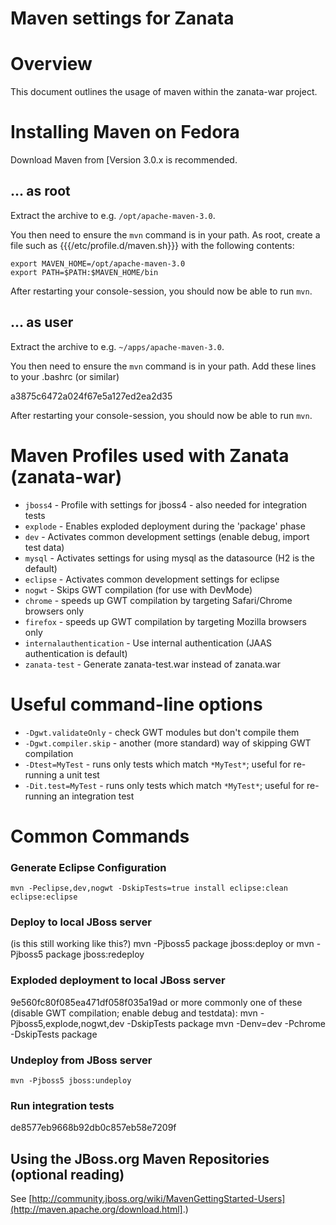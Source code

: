 # Maven settings for Zanata

# Overview

This document outlines the usage of maven within the zanata-war project.


# Installing Maven on Fedora

Download Maven from [Version 3.0.x is recommended.

## ... as root

Extract the archive to e.g. `/opt/apache-maven-3.0`.

You then need to ensure the `mvn` command is in your path. As root, create a file such as {{{/etc/profile.d/maven.sh}}} with the following contents:

    export MAVEN_HOME=/opt/apache-maven-3.0
    export PATH=$PATH:$MAVEN_HOME/bin

After restarting your console-session, you should now be able to run `mvn`.

## ... as user

Extract the archive to e.g. `~/apps/apache-maven-3.0`.

You then need to ensure the `mvn` command is in your path. Add these lines to your .bashrc (or similar)

a3875c6472a024f67e5a127ed2ea2d35

After restarting your console-session, you should now be able to run `mvn`.


# Maven Profiles used with Zanata (zanata-war)

- `jboss4` - Profile with settings for jboss4 - also needed for integration tests
- `explode` - Enables exploded deployment during the 'package' phase
- `dev` - Activates common development settings (enable debug, import test data)
- `mysql` - Activates settings for using mysql as the datasource (H2 is the default)
- `eclipse` - Activates common development settings for eclipse
- `nogwt` - Skips GWT compilation (for use with DevMode)
- `chrome` - speeds up GWT compilation by targeting Safari/Chrome browsers only
- `firefox` - speeds up GWT compilation by targeting Mozilla browsers only
- `internalauthentication` - Use internal authentication (JAAS authentication is default)
- `zanata-test` - Generate zanata-test.war instead of zanata.war

# Useful command-line options

- `-Dgwt.validateOnly` - check GWT modules but don't compile them
- `-Dgwt.compiler.skip` - another (more standard) way of skipping GWT compilation
- `-Dtest=MyTest` - runs only tests which match `*MyTest*`; useful for re-running a unit test
- `-Dit.test=MyTest` - runs only tests which match `*MyTest*`; useful for re-running an integration test

# Common Commands

### Generate Eclipse Configuration

    mvn -Peclipse,dev,nogwt -DskipTests=true install eclipse:clean eclipse:eclipse

### Deploy to local JBoss server

(is this still working like this?)
    mvn -Pjboss5 package jboss:deploy
or
    mvn -Pjboss5 package jboss:redeploy

### Exploded deployment to local JBoss server

9e560fc80f085ea471df058f035a19ad
or more commonly one of these (disable GWT compilation; enable debug and testdata):
    mvn -Pjboss5,explode,nogwt,dev -DskipTests package
    mvn -Denv=dev -Pchrome -DskipTests package
### Undeploy from JBoss server

    mvn -Pjboss5 jboss:undeploy

### Run integration tests

de8577eb9668b92db0c857eb58e7209f

## Using the JBoss.org Maven Repositories (optional reading)

See [http://community.jboss.org/wiki/MavenGettingStarted-Users](http://maven.apache.org/download.html].)